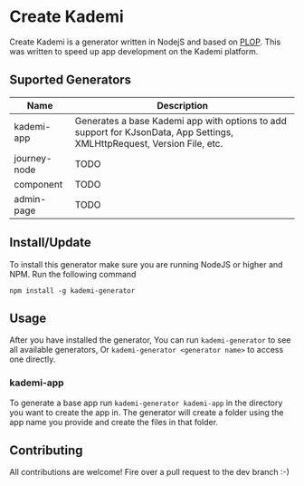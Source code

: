 # Create Kademi
Create Kademi is a generator written in NodejS and based on [PLOP](https://plopjs.com/). This was written to speed up app development on the Kademi platform.

## Suported Generators
| Name           | Description                                                                                                             |
|----------------|-------------------------------------------------------------------------------------------------------------------------|
| kademi-app     | Generates a base Kademi app with options to add support for KJsonData, App Settings, XMLHttpRequest, Version File, etc. |
| journey-node   | TODO                                                                                                                    |
| component      | TODO                                                                                                                    |
| admin-page     | TODO                                                                                                                    |

## Install/Update
To install this generator make sure you are running NodeJS or higher and NPM. Run the following command
```
npm install -g kademi-generator
```

## Usage
After you have installed the generator, You can run `kademi-generator` to see all available generators, Or `kademi-generator <generator name>` to access one directly.

### kademi-app
To generate a base app run `kademi-generator kademi-app` in the directory you want to create the app in. The generator will create a folder using the app name you provide and create the files in that folder.

## Contributing
All contributions are welcome! Fire over a pull request to the dev branch :-)